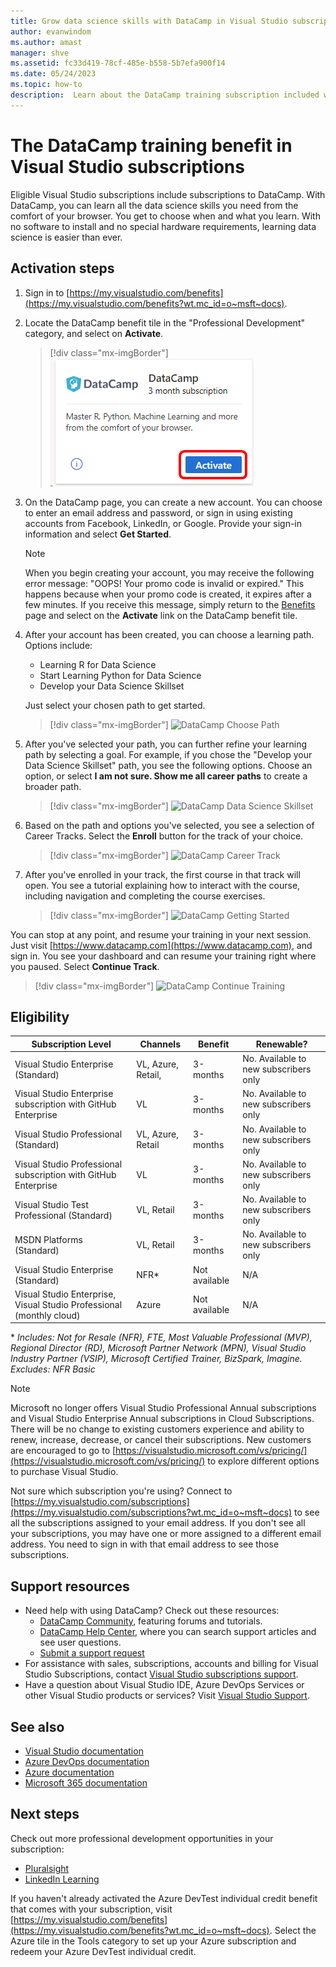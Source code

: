 ```yaml
---
title: Grow data science skills with DataCamp in Visual Studio subscriptions | Microsoft Docs
author: evanwindom
ms.author: amast
manager: shve
ms.assetid: fc33d419-78cf-485e-b558-5b7efa900f14
ms.date: 05/24/2023
ms.topic: how-to
description:  Learn about the DataCamp training subscription included with selected Visual Studio subscriptions.
---
```


# The DataCamp training benefit in Visual Studio subscriptions

Eligible Visual Studio subscriptions include subscriptions to DataCamp.  With DataCamp, you can learn all the data science skills you need from the comfort of your browser. You get to choose when and what you learn. With no software to install and no special hardware requirements, learning data science is easier than ever.

## Activation steps

1. Sign in to [https://my.visualstudio.com/benefits](https://my.visualstudio.com/benefits?wt.mc_id=o~msft~docs).

2. Locate the DataCamp benefit tile in the "Professional Development" category, and select on **Activate**.
   > [!div class="mx-imgBorder"]
   > ![DataCamp Benefit Tile](_img/vs-datacamp/vs-datacamp-tile-2.png "Screenshot of the Data Camp tile.  The Activate button is highlighted.")

3. On the DataCamp page, you can create a new account.  You can choose to enter an email address and password, or sign in using existing accounts from Facebook, LinkedIn, or Google.  Provide your sign-in information and select **Get Started**.

   > [!NOTE]
   > When you begin creating your account, you may receive the following error message: "OOPS!  Your promo code is invalid or expired."  This happens because when your promo code is created, it expires after a few minutes.  If you receive this message, simply return to the [Benefits](https://my.visualstudio.com/benefits) page and select on the **Activate** link on the DataCamp benefit tile.

4. After your account has been created, you can choose a learning path.  Options include:
    + Learning R for Data Science
    + Start Learning Python for Data Science
    + Develop your Data Science Skillset

   Just select your chosen path to get started.
   > [!div class="mx-imgBorder"]
   > ![DataCamp Choose Path](_img/vs-datacamp/vs-datacamp-choose-path.png "Screenshot of Welcome to Data Camp screen showing available learning paths.")

5. After you've selected your path, you can further refine your learning path by selecting a goal.  For example, if you chose the "Develop your Data Science Skillset" path, you see the following options. Choose an option, or select **I am not sure.  Show me all career paths** to create a broader path.
   > [!div class="mx-imgBorder"]
   > ![DataCamp Data Science Skillset](_img/vs-datacamp/vs-datacamp-datascience.png "Screenshot of Develop your Data Science Skill set dialog. I am not sure.  Show me all career paths option is selected.")

6. Based on the path and options you've selected, you see a selection of Career Tracks.  Select the **Enroll** button for the track of your choice.
   > [!div class="mx-imgBorder"]
   > ![DataCamp Career Track](_img/vs-datacamp/vs-datacamp-all-tracks.png "Screenshot of Career Tracks dialog showing recommended tracks based on selected learning path.")

7. After you've enrolled in your track, the first course in that track will open.  You see a tutorial explaining how to interact with the course, including navigation and completing the course exercises.

   > [!div class="mx-imgBorder"]
   > ![DataCamp Getting Started](_img/vs-datacamp/vs-datacamp-getting-started.png "Screenshot of How it works course introduction.  A dismissable bubble with directions to get started is displayed.")

You can stop at any point, and resume your training in your next session.  Just visit [https://www.datacamp.com](https://www.datacamp.com), and sign in.  You see your dashboard and can resume your training right where you paused. Select **Continue Track**.

> [!div class="mx-imgBorder"]
> ![DataCamp Continue Training](_img/vs-datacamp/vs-datacamp-continue-training.png "Screenshot of the dashboard showing latest activity and any tracks in progress.")

## Eligibility

| Subscription Level | Channels | Benefit | Renewable? |
|--------------------|----------|---------|------------|
| Visual Studio Enterprise (Standard)   | VL, Azure, Retail, | 3-months |  No.  Available to new subscribers only |
| Visual Studio Enterprise subscription with GitHub Enterprise   | VL | 3-months |  No.  Available to new subscribers only |
| Visual Studio Professional (Standard) | VL, Azure, Retail  | 3-months |  No.  Available to new subscribers only |
| Visual Studio Professional subscription with GitHub Enterprise| VL | 3-months |  No.  Available to new subscribers only |
| Visual Studio Test Professional (Standard) | VL, Retail | 3-months |  No.  Available to new subscribers only |
| MSDN Platforms (Standard) | VL, Retail | 3-months |  No.  Available to new subscribers only |
| Visual Studio Enterprise (Standard)  | NFR\* |Not available  | N/A |
| Visual Studio Enterprise, Visual Studio Professional (monthly cloud) | Azure | Not available | N/A |

\*  *Includes:  Not for Resale (NFR), FTE, Most Valuable Professional (MVP), Regional Director (RD), Microsoft Partner Network (MPN), Visual Studio Industry Partner (VSIP), Microsoft Certified Trainer, BizSpark, Imagine.  Excludes:  NFR Basic*

> [!NOTE]
> Microsoft no longer offers Visual Studio Professional Annual subscriptions and Visual Studio Enterprise Annual subscriptions in Cloud Subscriptions. There will be no change to existing customers experience and ability to renew, increase, decrease, or cancel their subscriptions. New customers are encouraged to go to [https://visualstudio.microsoft.com/vs/pricing/](https://visualstudio.microsoft.com/vs/pricing/) to explore different options to purchase Visual Studio.

Not sure which subscription you're using?  Connect to [https://my.visualstudio.com/subscriptions](https://my.visualstudio.com/subscriptions?wt.mc_id=o~msft~docs) to see all the subscriptions assigned to your email address. If you don't see all your subscriptions, you may have one or more assigned to a different email address.  You need to sign in with that email address to see those subscriptions.

## Support resources

+ Need help with using DataCamp?  Check out these resources:
  + [DataCamp Community](https://www.datacamp.com/community/tutorials), featuring forums and tutorials.
  + [DataCamp Help Center](https://support.datacamp.com/hc), where you can search support articles and see user questions.
  + [Submit a support request](https://support.datacamp.com/hc/requests/new)
+ For assistance with sales, subscriptions, accounts and billing for Visual Studio Subscriptions, contact [Visual Studio subscriptions support](https://my.visualstudio.com/gethelp).
+ Have a question about Visual Studio IDE, Azure DevOps Services or other Visual Studio products or services?  Visit [Visual Studio Support](https://visualstudio.microsoft.com/support/).

## See also

+ [Visual Studio documentation](/visualstudio/)
+ [Azure DevOps documentation](/azure/devops/)
+ [Azure documentation](/azure/)
+ [Microsoft 365 documentation](/microsoft-365/)

## Next steps

Check out more professional development opportunities in your subscription:
+ [Pluralsight](vs-pluralsight.md)
+ [LinkedIn Learning](vs-linkedin-learning.md)

If you haven't already activated the Azure DevTest individual credit benefit that comes with your subscription, visit [https://my.visualstudio.com/benefits](https://my.visualstudio.com/benefits?wt.mc_id=o~msft~docs).  Select the Azure tile in the Tools category to set up your Azure subscription and redeem your Azure DevTest individual credit.